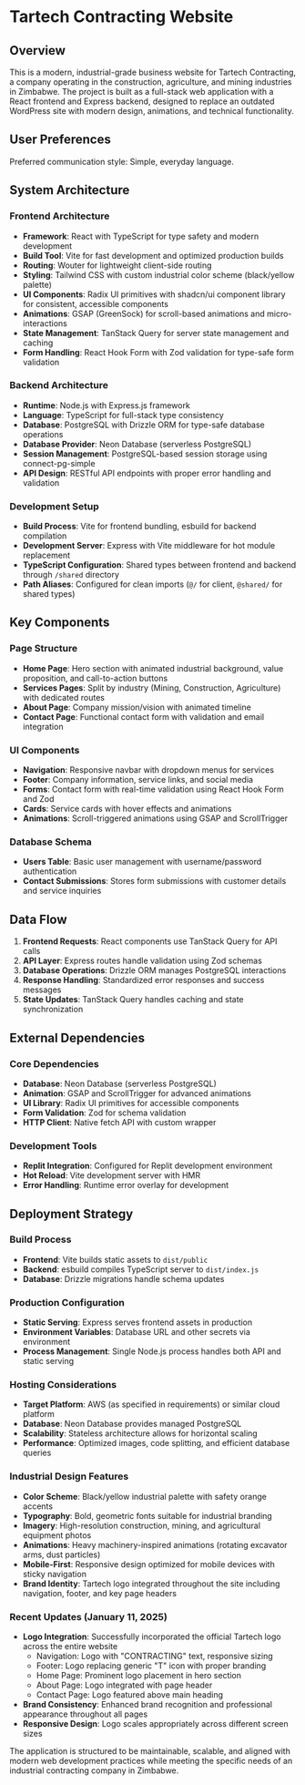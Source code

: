 # Tartech Contracting Website

## Overview

This is a modern, industrial-grade business website for Tartech Contracting, a company operating in the construction, agriculture, and mining industries in Zimbabwe. The project is built as a full-stack web application with a React frontend and Express backend, designed to replace an outdated WordPress site with modern design, animations, and technical functionality.

## User Preferences

Preferred communication style: Simple, everyday language.

## System Architecture

### Frontend Architecture
- **Framework**: React with TypeScript for type safety and modern development
- **Build Tool**: Vite for fast development and optimized production builds
- **Routing**: Wouter for lightweight client-side routing
- **Styling**: Tailwind CSS with custom industrial color scheme (black/yellow palette)
- **UI Components**: Radix UI primitives with shadcn/ui component library for consistent, accessible components
- **Animations**: GSAP (GreenSock) for scroll-based animations and micro-interactions
- **State Management**: TanStack Query for server state management and caching
- **Form Handling**: React Hook Form with Zod validation for type-safe form validation

### Backend Architecture
- **Runtime**: Node.js with Express.js framework
- **Language**: TypeScript for full-stack type consistency
- **Database**: PostgreSQL with Drizzle ORM for type-safe database operations
- **Database Provider**: Neon Database (serverless PostgreSQL)
- **Session Management**: PostgreSQL-based session storage using connect-pg-simple
- **API Design**: RESTful API endpoints with proper error handling and validation

### Development Setup
- **Build Process**: Vite for frontend bundling, esbuild for backend compilation
- **Development Server**: Express with Vite middleware for hot module replacement
- **TypeScript Configuration**: Shared types between frontend and backend through `/shared` directory
- **Path Aliases**: Configured for clean imports (`@/` for client, `@shared/` for shared types)

## Key Components

### Page Structure
- **Home Page**: Hero section with animated industrial background, value proposition, and call-to-action buttons
- **Services Pages**: Split by industry (Mining, Construction, Agriculture) with dedicated routes
- **About Page**: Company mission/vision with animated timeline
- **Contact Page**: Functional contact form with validation and email integration

### UI Components
- **Navigation**: Responsive navbar with dropdown menus for services
- **Footer**: Company information, service links, and social media
- **Forms**: Contact form with real-time validation using React Hook Form and Zod
- **Cards**: Service cards with hover effects and animations
- **Animations**: Scroll-triggered animations using GSAP and ScrollTrigger

### Database Schema
- **Users Table**: Basic user management with username/password authentication
- **Contact Submissions**: Stores form submissions with customer details and service inquiries

## Data Flow

1. **Frontend Requests**: React components use TanStack Query for API calls
2. **API Layer**: Express routes handle validation using Zod schemas
3. **Database Operations**: Drizzle ORM manages PostgreSQL interactions
4. **Response Handling**: Standardized error responses and success messages
5. **State Updates**: TanStack Query handles caching and state synchronization

## External Dependencies

### Core Dependencies
- **Database**: Neon Database (serverless PostgreSQL)
- **Animation**: GSAP and ScrollTrigger for advanced animations
- **UI Library**: Radix UI primitives for accessible components
- **Form Validation**: Zod for schema validation
- **HTTP Client**: Native fetch API with custom wrapper

### Development Tools
- **Replit Integration**: Configured for Replit development environment
- **Hot Reload**: Vite development server with HMR
- **Error Handling**: Runtime error overlay for development

## Deployment Strategy

### Build Process
- **Frontend**: Vite builds static assets to `dist/public`
- **Backend**: esbuild compiles TypeScript server to `dist/index.js`
- **Database**: Drizzle migrations handle schema updates

### Production Configuration
- **Static Serving**: Express serves frontend assets in production
- **Environment Variables**: Database URL and other secrets via environment
- **Process Management**: Single Node.js process handles both API and static serving

### Hosting Considerations
- **Target Platform**: AWS (as specified in requirements) or similar cloud platform
- **Database**: Neon Database provides managed PostgreSQL
- **Scalability**: Stateless architecture allows for horizontal scaling
- **Performance**: Optimized images, code splitting, and efficient database queries

### Industrial Design Features
- **Color Scheme**: Black/yellow industrial palette with safety orange accents
- **Typography**: Bold, geometric fonts suitable for industrial branding
- **Imagery**: High-resolution construction, mining, and agricultural equipment photos
- **Animations**: Heavy machinery-inspired animations (rotating excavator arms, dust particles)
- **Mobile-First**: Responsive design optimized for mobile devices with sticky navigation
- **Brand Identity**: Tartech logo integrated throughout the site including navigation, footer, and key page headers

### Recent Updates (January 11, 2025)
- **Logo Integration**: Successfully incorporated the official Tartech logo across the entire website
  - Navigation: Logo with "CONTRACTING" text, responsive sizing
  - Footer: Logo replacing generic "T" icon with proper branding
  - Home Page: Prominent logo placement in hero section
  - About Page: Logo integrated with page header
  - Contact Page: Logo featured above main heading
- **Brand Consistency**: Enhanced brand recognition and professional appearance throughout all pages
- **Responsive Design**: Logo scales appropriately across different screen sizes

The application is structured to be maintainable, scalable, and aligned with modern web development practices while meeting the specific needs of an industrial contracting company in Zimbabwe.